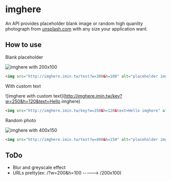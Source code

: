 imghere
==========

An API provides placeholder blank image or random high quanlity photograph from [unsplash.com](https://unsplash.com) with any size your application want.

How to use
-----------
Blank placeholder

![imghere with 200x100](http://imghere.imin.tw/key?w=300&h=100)

```html
<img src="http://imghere.imin.tw/test?w=300&h=100" alt="placeholder img">
```

With custom text

![imghere with custom text](http://imghere.imin.tw/key?w=250&h=120&text=Hello imghere)

```html
<img src="http://imghere.imin.tw/key?w=250&h=120&text=Hello imghere" alt="placeholder image">
```

Random photo

![imghere with 400x150](http://imghere.imin.tw/test?w=400&h=150)

```html
<img src="http://imghere.imin.tw/test?w=400&h=150" alt="placeholder img">
```

ToDo
------

- Blur and greyscale effect
- URLs pretty(ex: /?w=200&h=100   ----->  /200x100)
